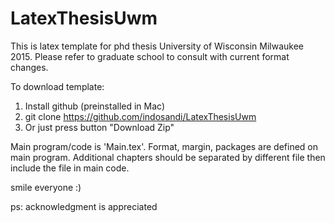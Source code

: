 # LatexThesisUwm

This is latex template for phd thesis University of Wisconsin Milwaukee 2015. Please refer to graduate school to consult with current format changes.

To download template: 

1. Install github (preinstalled in Mac)
2. git clone https://github.com/indosandi/LatexThesisUwm
3. Or just press button "Download Zip"


Main program/code is 'Main.tex'. Format, margin, packages are defined on main program. Additional chapters should be separated by different file then include the file in main code. 


smile everyone :)



ps: acknowledgment is appreciated

